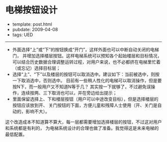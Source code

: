 
# 电梯按钮设计

- template: post.html
- pubdate: 2009-04-08
- tags: UED

----

* 外面选择“上”或“下”的按钮换成“开门”，这样外面也可以中断自动关闭的电梯门，
  并增加选择楼层按钮。这样电梯系统可以预知各个起始楼层和目标情况，
  可以结合历史数据合理调整运转过程，对用户来说，也不必都挤在电梯里忙着（或忘记）选择目标层；
* 选择“上”、“下”以及楼层的按钮可以取消选中。建议如下：当前被选中，则按一下取消选中，否则选中。
  目前有一些稍人性化的电梯可以取消操作，但是要按N下，而一般用户又不知道N等于几？
  其实按一下就够了，不过避免误操作，连续按两、三下取消也可以，并在旁边给出提示；
* 里面保留选择上、下和楼层按钮（用户可以中途改变目标），但是选择楼层的按钮应该放到开、
  关门按钮的下面，方便儿童和残障人士使用（开、关门是自动的，影响不大）。


这个改造成本不知道算不算大，每一层都需要增加选择楼层的按钮，不过这对用户和系统都是有利的，
为电梯系统设计的合理也做了准备。我觉得这是未来电梯的最低配置。
